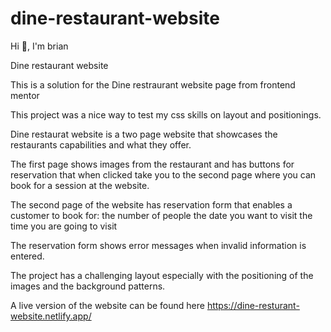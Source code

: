 # dine-restaurant-website
Hi 👋, I'm brian
 
Dine restaurant website

This is a solution for the Dine restraurant website page from frontend mentor

This project was a nice way to test my css skills on layout and positionings.

Dine restaurat website is a two page website that showcases the restaurants capabilities and what they offer.

The first page shows images from the restaurant and has buttons for reservation that when clicked take you to the second page where you can book for a session at the website.

The second page of the website has reservation form that enables a customer to book for:
    the number of people
    the date you want to visit 
    the time you are going to visit

The reservation form shows error messages when invalid information is entered.

The project has a challenging layout especially with the positioning of the images and the background patterns.

A live version of the website can be found here https://dine-resturant-website.netlify.app/




